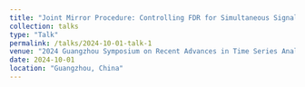 ```yaml
---
title: "Joint Mirror Procedure: Controlling FDR for Simultaneous Signals"
collection: talks
type: "Talk"
permalink: /talks/2024-10-01-talk-1
venue: "2024 Guangzhou Symposium on Recent Advances in Time Series Analysis and Its Applications (2024广州时间序列分析前沿进展及其应用研讨会)"
date: 2024-10-01
location: "Guangzhou, China"
---
```

